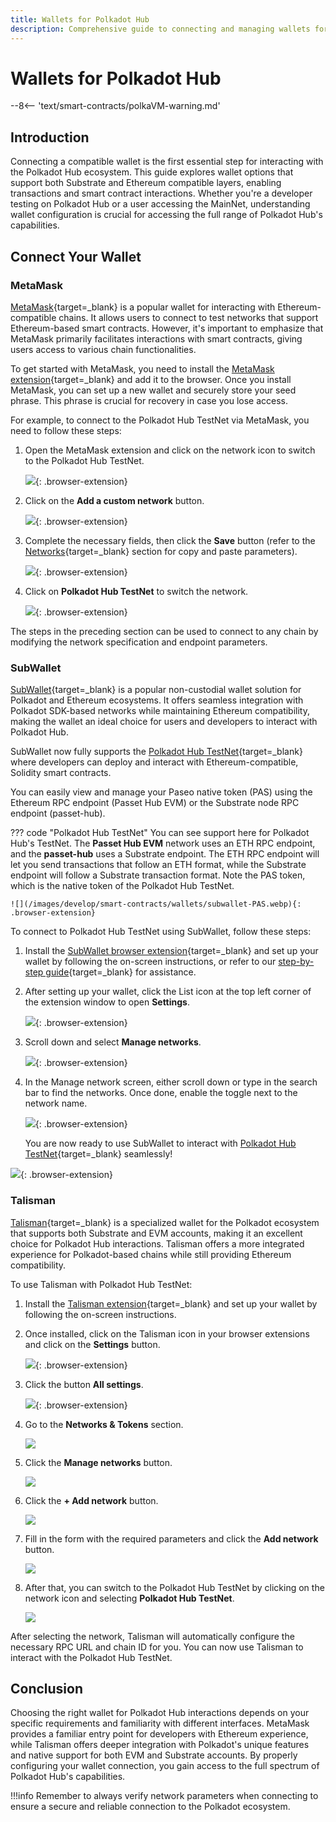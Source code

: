 ```yaml
---
title: Wallets for Polkadot Hub
description: Comprehensive guide to connecting and managing wallets for Polkadot Hub, covering step-by-step instructions for interacting with the ecosystem.
---
```


# Wallets for Polkadot Hub

--8<-- 'text/smart-contracts/polkaVM-warning.md'

## Introduction

Connecting a compatible wallet is the first essential step for interacting with the Polkadot Hub ecosystem. This guide explores wallet options that support both Substrate and Ethereum compatible layers, enabling transactions and smart contract interactions. Whether you're a developer testing on Polkadot Hub or a user accessing the MainNet, understanding wallet configuration is crucial for accessing the full range of Polkadot Hub's capabilities.

## Connect Your Wallet

### MetaMask

[MetaMask](https://metamask.io/){target=\_blank} is a popular wallet for interacting with Ethereum-compatible chains. It allows users to connect to test networks that support Ethereum-based smart contracts. However, it's important to emphasize that MetaMask primarily facilitates interactions with smart contracts, giving users access to various chain functionalities. 

To get started with MetaMask, you need to install the [MetaMask extension](https://metamask.io/download/){target=\_blank} and add it to the browser. Once you install MetaMask, you can set up a new wallet and securely store your seed phrase. This phrase is crucial for recovery in case you lose access.

For example, to connect to the Polkadot Hub TestNet via MetaMask, you need to follow these steps:

1. Open the MetaMask extension and click on the network icon to switch to the Polkadot Hub TestNet.

    ![](/images/develop/smart-contracts/wallets/wallets-1.webp){: .browser-extension}

2. Click on the **Add a custom network** button.

    ![](/images/develop/smart-contracts/wallets/wallets-2.webp){: .browser-extension}

3. Complete the necessary fields, then click the **Save** button (refer to the [Networks](/develop/smart-contracts/connect-to-polkadot#networks-details){target=\_blank} section for copy and paste parameters).

    ![](/images/develop/smart-contracts/wallets/wallets-3.webp){: .browser-extension}

4. Click on **Polkadot Hub TestNet** to switch the network.

    ![](/images/develop/smart-contracts/wallets/wallets-4.webp){: .browser-extension}

The steps in the preceding section can be used to connect to any chain by modifying the network specification and endpoint parameters.

### SubWallet

[SubWallet](https://www.subwallet.app/){target=\_blank} is a popular non-custodial wallet solution for Polkadot and Ethereum ecosystems. It offers seamless integration with Polkadot SDK-based networks while maintaining Ethereum compatibility, making the wallet an ideal choice for users and developers to interact with Polkadot Hub.

SubWallet now fully supports the [Polkadot Hub TestNet](/polkadot-protocol/smart-contract-basics/networks/#test-networks){target=\_blank} where developers can deploy and interact with Ethereum-compatible, Solidity smart contracts.

You can easily view and manage your Paseo native token (PAS) using the Ethereum RPC endpoint (Passet Hub EVM) or the Substrate node RPC endpoint (passet-hub).

??? code "Polkadot Hub TestNet"
    You can see support here for Polkadot Hub's TestNet. The **Passet Hub EVM** network uses an ETH RPC endpoint, and the **passet-hub** uses a Substrate endpoint.
    The ETH RPC endpoint will let you send transactions that follow an ETH format, while the Substrate endpoint will follow a Substrate transaction format.
    Note the PAS token, which is the native token of the Polkadot Hub TestNet.

    ![](/images/develop/smart-contracts/wallets/subwallet-PAS.webp){: .browser-extension}

To connect to Polkadot Hub TestNet using SubWallet, follow these steps:

1. Install the [SubWallet browser extension](https://chromewebstore.google.com/detail/subwallet-polkadot-wallet/onhogfjeacnfoofkfgppdlbmlmnplgbn?hl=en){target=\_blank} and set up your wallet by following the on-screen instructions, or refer to our [step-by-step guide](https://docs.subwallet.app/main/extension-user-guide/getting-started/install-subwallet){target=\_blank} for assistance.

2. After setting up your wallet, click the List icon at the top left corner of the extension window to open **Settings**.

    ![](/images/develop/smart-contracts/wallets/subwallet-01.webp){: .browser-extension}

3. Scroll down and select **Manage networks**.

    ![](/images/develop/smart-contracts/wallets/subwallet-02.webp){: .browser-extension}

4. In the Manage network screen, either scroll down or type in the search bar to find the networks. Once done, enable the toggle next to the network name.

    ![](/images/develop/smart-contracts/wallets/subwallet-03.webp){: .browser-extension}

   You are now ready to use SubWallet to interact with [Polkadot Hub TestNet](/develop/smart-contracts/connect-to-polkadot/#networks-details){target=\_blank} seamlessly!

![](/images/develop/smart-contracts/wallets/subwallet-04.webp){: .browser-extension}

### Talisman

[Talisman](https://talisman.xyz/){target=\_blank} is a specialized wallet for the Polkadot ecosystem that supports both Substrate and EVM accounts, making it an excellent choice for Polkadot Hub interactions. Talisman offers a more integrated experience for Polkadot-based chains while still providing Ethereum compatibility.

To use Talisman with Polkadot Hub TestNet:

1. Install the [Talisman extension](https://talisman.xyz/download){target=\_blank} and set up your wallet by following the on-screen instructions.

2. Once installed, click on the Talisman icon in your browser extensions and click on the **Settings** button.

    ![](/images/develop/smart-contracts/wallets/wallets-5.webp){: .browser-extension}

3. Click the button **All settings**.

    ![](/images/develop/smart-contracts/wallets/wallets-6.webp){: .browser-extension}

4. Go to the **Networks & Tokens** section.

    ![](/images/develop/smart-contracts/wallets/wallets-7.webp)

5. Click the **Manage networks** button.

    ![](/images/develop/smart-contracts/wallets/wallets-8.webp)

6. Click the **+ Add network** button.

    ![](/images/develop/smart-contracts/wallets/wallets-9.webp)

7. Fill in the form with the required parameters and click the **Add network** button.

    ![](/images/develop/smart-contracts/wallets/wallets-10.webp)

8. After that, you can switch to the Polkadot Hub TestNet by clicking on the network icon and selecting **Polkadot Hub TestNet**.

    ![](/images/develop/smart-contracts/wallets/wallets-11.webp)

After selecting the network, Talisman will automatically configure the necessary RPC URL and chain ID for you. You can now use Talisman to interact with the Polkadot Hub TestNet.


## Conclusion

Choosing the right wallet for Polkadot Hub interactions depends on your specific requirements and familiarity with different interfaces. MetaMask provides a familiar entry point for developers with Ethereum experience, while Talisman offers deeper integration with Polkadot's unique features and native support for both EVM and Substrate accounts. By properly configuring your wallet connection, you gain access to the full spectrum of Polkadot Hub's capabilities.

!!!info
    Remember to always verify network parameters when connecting to ensure a secure and reliable connection to the Polkadot ecosystem.
